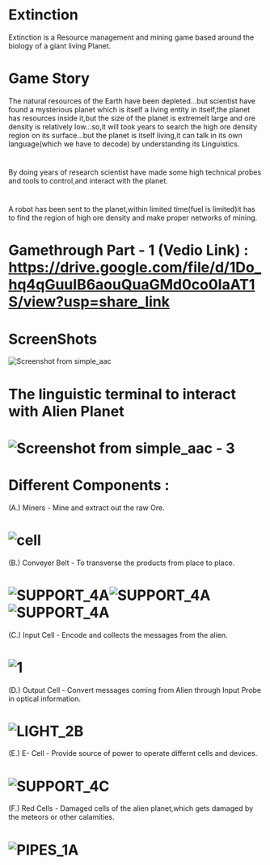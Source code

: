 # Extinction

Extinction is a Resource management and mining game based around the biology of a giant living Planet.

# Game Story 

The natural resources of the Earth have been depleted...but scientist have found a mysterious planet which is itself a living entity in itself,the planet has resources inside it,but the size of the planet is extremelt large and ore density is relatively low...so,it will took years to search the high ore density region on its surface...but the planet is itself living,it can talk in its own language(which we have to decode) by understanding its Linguistics.
#
By doing years of research scientist have made some high technical probes and tools to control,and interact with the planet.
#
A robot has been sent to the planet,within limited time(fuel is limited)it has to find the region of high ore density and make proper networks of mining.


# Gamethrough Part - 1 (Vedio Link) : https://drive.google.com/file/d/1Do_hq4qGuuIB6aouQuaGMd0co0IaAT1S/view?usp=share_link

# ScreenShots
![Screenshot from simple_aac](https://user-images.githubusercontent.com/96717673/204088247-1eff60f8-eac8-421a-85f7-18d8e1242b29.png)

 # The linguistic terminal to interact with Alien Planet
 # ![Screenshot from simple_aac - 3](https://user-images.githubusercontent.com/96717673/204092143-79c797b2-02a2-4e7a-83a9-d7b6518c0e6a.png)

# Different Components : 

 (A.) Miners - Mine and extract out the raw Ore.
 # ![cell](https://user-images.githubusercontent.com/96717673/204087748-2944321b-3f5a-4011-8d5e-49ea509df4ec.png)
 
 (B.) Conveyer Belt - To transverse the products from place to place.
 # ![SUPPORT_4A](https://user-images.githubusercontent.com/96717673/204087123-61ab924a-bca7-45f8-a356-5d93337280aa.png)![SUPPORT_4A](https://user-images.githubusercontent.com/96717673/204087123-61ab924a-bca7-45f8-a356-5d93337280aa.png)![SUPPORT_4A](https://user-images.githubusercontent.com/96717673/204087123-61ab924a-bca7-45f8-a356-5d93337280aa.png)

 (C.) Input Cell - Encode and collects the messages from the alien.
 # ![1](https://user-images.githubusercontent.com/96717673/204088122-999eacf2-8ffc-4aa0-9743-600d96e5310b.png)

 
 (D.) Output Cell - Convert messages coming from Alien through Input Probe in optical information.   
 # ![LIGHT_2B](https://user-images.githubusercontent.com/96717673/204087120-0595876d-f88c-4bfc-8495-8cf566615d24.png)

 
 (E.) E- Cell - Provide source of power to operate differnt cells and devices.
 # ![SUPPORT_4C](https://user-images.githubusercontent.com/96717673/204087127-ccd73381-6305-4b20-b536-c8a2462ea92f.png)

 
 (F.) Red Cells - Damaged cells of the alien planet,which gets damaged by the meteors or other calamities.
 # ![PIPES_1A](https://user-images.githubusercontent.com/96717673/204087122-e375e810-8bc9-4ad3-8bed-9b536ce60d9c.png)

 





